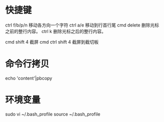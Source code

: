 # 快捷键
ctrl f/b/p/n 移动各方向一个字符
ctrl a/e 移动到行首行尾
cmd delete 删除光标之前的整行内容。
ctrl k	删除光标之后的整行内容。

cmd shift 4 截屏
cmd ctrl shift 4 截屏到截切板

# 命令行拷贝
echo 'content'|pbcopy

# 环境变量
sudo vi ~/.bash_profile
source ~/.bash_profile
